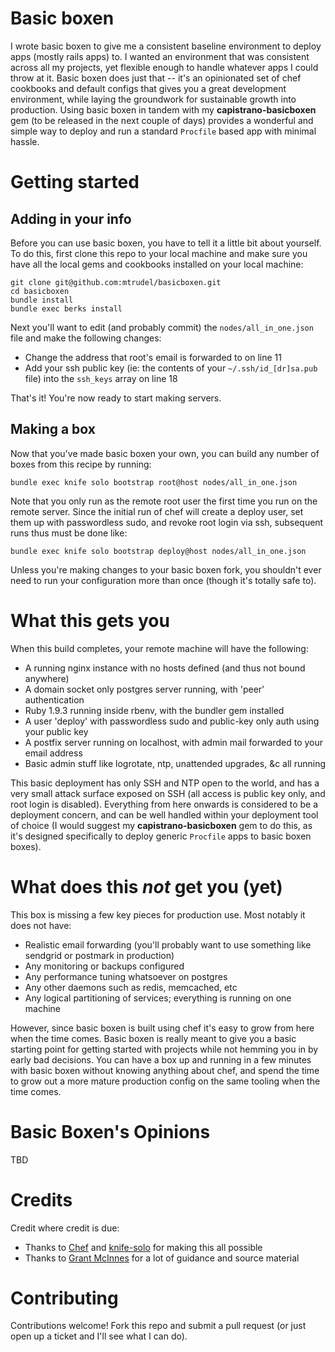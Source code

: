 # Basic boxen

I wrote basic boxen to give me a consistent baseline environment to deploy apps
(mostly rails apps) to. I wanted an environment that was consistent across all my projects, yet
flexible enough to handle whatever apps I could throw at it. Basic boxen does just
that -- it's an opinionated set of chef cookbooks and default configs that gives
you a great development environment, while laying the groundwork for
sustainable growth into production. Using basic boxen in tandem with my
**capistrano-basicboxen** gem (to be released in the next couple of days) provides
a wonderful and simple way to deploy and run a standard `Procfile` based app with
minimal hassle.

# Getting started

## Adding in your info

Before you can use basic boxen, you have to tell it a little bit about yourself. To do
this, first clone this repo to your local machine and make sure you have all the local
gems and cookbooks installed on your local machine:

    git clone git@github.com:mtrudel/basicboxen.git
    cd basicboxen
    bundle install
    bundle exec berks install

Next you'll want to edit (and probably commit) the `nodes/all_in_one.json` file
and make the following changes:

* Change the address that root's email is forwarded to on line 11
* Add your ssh public key (ie: the contents of your `~/.ssh/id_[dr]sa.pub` file)
  into the `ssh_keys` array on line 18

That's it! You're now ready to start making servers.

## Making a box

Now that you've made basic boxen your own, you can build any number of boxes from this 
recipe by running:

    bundle exec knife solo bootstrap root@host nodes/all_in_one.json

Note that you only run as the remote root user the first time you run on the
remote server. Since the initial run of chef will create a deploy user, set them up
with passwordless sudo, and revoke root login via ssh, subsequent runs thus must
be done like:

    bundle exec knife solo bootstrap deploy@host nodes/all_in_one.json

Unless you're making changes to your basic boxen fork, you shouldn't ever need
to run your configuration more than once (though it's totally safe to).

# What this gets you

When this build completes, your remote machine will have the following:

* A running nginx instance with no hosts defined (and thus not bound anywhere)
* A domain socket only postgres server running, with 'peer' authentication
* Ruby 1.9.3 running inside rbenv, with the bundler gem installed
* A user 'deploy' with passwordless sudo and public-key only auth using your
  public key
* A postfix server running on localhost, with admin mail forwarded to your email
  address
* Basic admin stuff like logrotate, ntp, unattended upgrades, &c all running

This basic deployment has only SSH and NTP open to the world, and has a very
small attack surface exposed on SSH (all access is public key only, and root
login is disabled). Everything from here onwards is considered to be
a deployment concern, and can be well handled within your deployment tool of
choice (I would suggest my **capistrano-basicboxen** gem to do this, as it's
designed specifically to deploy generic `Procfile` apps to basic boxen boxes).

# What does this *not* get you (yet)

This box is missing a few key pieces for production use. Most notably it does
not have:

* Realistic email forwarding (you'll probably want to use something like
  sendgrid or postmark in production)
* Any monitoring or backups configured
* Any performance tuning whatsoever on postgres
* Any other daemons such as redis, memcached, etc
* Any logical partitioning of services; everything is running on one machine

However, since basic boxen is built using chef it's easy to grow from here when
the time comes. Basic boxen is really meant to give you a basic starting point for 
getting started with projects while not hemming you in by early bad decisions. 
You can have a box up and running in a few minutes with basic boxen without
knowing anything about chef, and spend the time to grow out a more mature
production config on the same tooling when the time comes.

# Basic Boxen's Opinions

TBD

# Credits

Credit where credit is due:

* Thanks to [Chef](http://www.opscode.com/chef/) and [knife-solo](http://matschaffer.github.io/knife-solo/) for making this all possible
* Thanks to [Grant McInnes](https://github.com/gmcinnes) for a lot of guidance
  and source material

# Contributing

Contributions welcome! Fork this repo and submit a pull request (or just open up a ticket and I'll see what I can do).
